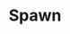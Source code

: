 ---
title: Spawn
issue: 9A
issue_nr: 9
full_title: Angela
subtitle: ""
story_arc: ""
crossover: ""
variant: A
publisher: Image Comics
creators: 
  - Alan Moore
  - Todd McFarlane
release_date: Mar 1993
release_year: 1993
genre:
  - Action
  - Adventure
  - Crime
  - Fantasy
  - Horror
  - Science Fiction
  - Super-Heroes
  - Thriller
format: Comic
pages: 36
signed_by: ""
price: 1.95
---